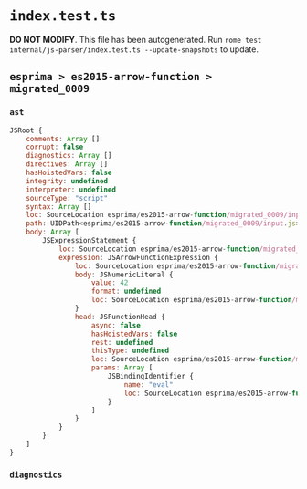 # `index.test.ts`

**DO NOT MODIFY**. This file has been autogenerated. Run `rome test internal/js-parser/index.test.ts --update-snapshots` to update.

## `esprima > es2015-arrow-function > migrated_0009`

### `ast`

```javascript
JSRoot {
	comments: Array []
	corrupt: false
	diagnostics: Array []
	directives: Array []
	hasHoistedVars: false
	integrity: undefined
	interpreter: undefined
	sourceType: "script"
	syntax: Array []
	loc: SourceLocation esprima/es2015-arrow-function/migrated_0009/input.js 1:0-2:0
	path: UIDPath<esprima/es2015-arrow-function/migrated_0009/input.js>
	body: Array [
		JSExpressionStatement {
			loc: SourceLocation esprima/es2015-arrow-function/migrated_0009/input.js 1:0-1:10
			expression: JSArrowFunctionExpression {
				loc: SourceLocation esprima/es2015-arrow-function/migrated_0009/input.js 1:0-1:10
				body: JSNumericLiteral {
					value: 42
					format: undefined
					loc: SourceLocation esprima/es2015-arrow-function/migrated_0009/input.js 1:8-1:10
				}
				head: JSFunctionHead {
					async: false
					hasHoistedVars: false
					rest: undefined
					thisType: undefined
					loc: SourceLocation esprima/es2015-arrow-function/migrated_0009/input.js 1:0-1:7
					params: Array [
						JSBindingIdentifier {
							name: "eval"
							loc: SourceLocation esprima/es2015-arrow-function/migrated_0009/input.js 1:0-1:4 (eval)
						}
					]
				}
			}
		}
	]
}
```

### `diagnostics`

```

```
